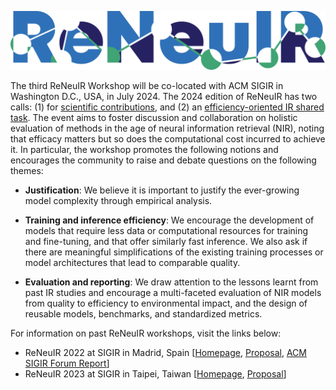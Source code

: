 ![logo](/assets/img/2024-logo.png)

The third ReNeuIR Workshop will be co-located with ACM SIGIR in Washington D.C., USA, in July 2024. The 2024 edition of ReNeuIR has two calls: (1) for [scientific contributions](cfp.html), and (2) an [efficiency-oriented IR shared task](shared_task.html). The event aims to foster discussion and collaboration  on holistic evaluation of methods in the age of neural information  retrieval (NIR), noting that efficacy matters but so does the computational cost incurred to achieve it. In particular, the workshop promotes the following notions and encourages the community to raise and debate questions on the following themes:


* **Justification**: We believe it is important to justify the ever-growing model complexity through empirical analysis.

* **Training and inference efficiency**: We encourage the development of
models that require less data or computational resources for training and
fine-tuning, and that offer similarly fast inference. We also ask if there
are meaningful simplifications of the existing training processes or model
architectures that lead to comparable quality.

* **Evaluation and reporting**: We draw attention to the lessons learnt
from past IR studies and encourage a multi-faceted evaluation of NIR models
from quality to efficiency to environmental impact, and the design of
reusable models, benchmarks, and standardized metrics.


For information on past ReNeuIR workshops, visit the links below:

* ReNeuIR 2022 at SIGIR in Madrid, Spain [[Homepage](/reneuir-web/2022/),
[Proposal](https://doi.org/10.1145/3477495.3531704),
[ACM SIGIR Forum Report](https://dl.acm.org/doi/abs/10.1145/3582900.3582916)]
* ReNeuIR 2023 at SIGIR in Taipei, Taiwan [[Homepage](/reneuir-web/2023/),
[Proposal](https://doi.org/10.1145/3539618.3591922)]
